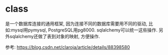 # class

是一个数据库连接的通用框架, 因为连接不同的数据库需要用不同的驱动, 比如:mysql用pymysql, PostgreSQL用pg8000. sqlalchemy可以统一这些操作.
另外sqlalchemy还做了表到对象的映射, 方便操作.




参考:
https://blog.csdn.net/claroja/article/details/88398580